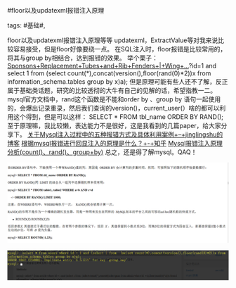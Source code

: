 #floor以及updatexml报错注入原理

tags: #基础#, 

floor以及updatexml报错注入原理等等
updatexml，ExtractValue等对我来说比较容易接受，但是floor好像要绕一点。
在SQL注入时，floor报错是比较常用的，将其与group by相结合，达到报错的效果。
举个栗子：[Sponsons+Replacement+Tubes+and+Rib+Fenders+|+Wing+...](http://wing.com)?id=1 and select 1 from (select count(*),concat(version(),floor(rand(0)*2))x from information_schema.tables group by x)a);
但是原理可能有些人还不了解，反正属于基础类话题，研究的比较透彻的大牛有自己的见解的话，希望指教一二。
mysql官方文档中，rand这个函数是不能和order by 、group by 语句一起使用的，会爆出记录重录，然后我们查询的version()，current_user(）啥的都可以利用这个得到，但是可以这样： SELECT * FROM tbl_name ORDER BY RAND();
至于原理嘛，我比较懒，表达能力不是很好，这是我看到的几篇paper，给大家分享下。
[关于Mysql注入过程中的五种报错方式及具体利用案例+–+jinglingshu的博客](http://www.jinglingshu.org/?p=4507)
[根据mysql报错进行回显注入的原理是什么？+-+知乎](https://www.zhihu.com/question/21031129)
[Mysql报错注入原理分析(count()、rand()、group+by)](https://mp.weixin.qq.com/s?__biz=MzA5NDY0OTQ0Mw==&mid=403404979&idx=1&sn=27d10b6da357d72304086311cefd573e&scene=1&srcid=04131X3lQlrDMYOCntCqWf6n#wechat_redirect)
总之，还是得了解mysql。QAQ！

![image_15551581448242](/assets/15551581448242.jpeg)

![image_51114184542424](/assets/51114184542424.jpeg)

[comment]: <> (topic_id:28881558141241)

[comment]: <> (create_time:2017-10-22T01:40:39.559+0800)

[comment]: <> (topic_type:talk)

[comment]: <> (owner:225824281521_Wing)

